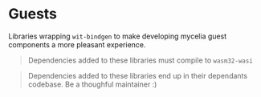 # Guests

Libraries wrapping `wit-bindgen` to make developing mycelia guest components a more pleasant experience.

> Dependencies added to these libraries must compile to `wasm32-wasi`

> Dependencies added to these libraries end up in their dependants codebase. Be a thoughful maintainer :)

